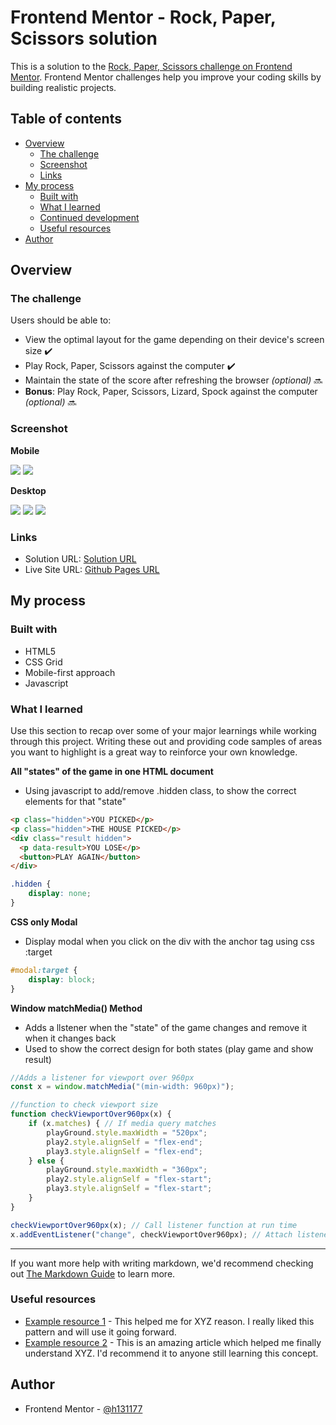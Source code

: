 # Frontend Mentor - Rock, Paper, Scissors solution

This is a solution to the [Rock, Paper, Scissors challenge on Frontend Mentor](https://www.frontendmentor.io/challenges/rock-paper-scissors-game-pTgwgvgH). Frontend Mentor challenges help you improve your coding skills by building realistic projects. 

## Table of contents

- [Overview](#overview)
  - [The challenge](#the-challenge)
  - [Screenshot](#screenshot)
  - [Links](#links)
- [My process](#my-process)
  - [Built with](#built-with)
  - [What I learned](#what-i-learned)
  - [Continued development](#continued-development)
  - [Useful resources](#useful-resources)
- [Author](#author)

## Overview

### The challenge

Users should be able to:

- View the optimal layout for the game depending on their device's screen size ✔️
- Play Rock, Paper, Scissors against the computer ✔️
- Maintain the state of the score after refreshing the browser _(optional)_ 🔜
- **Bonus**: Play Rock, Paper, Scissors, Lizard, Spock against the computer _(optional)_ 🔜

### Screenshot

**Mobile**

![](./design/screenshotMobile1.PNG) ![](./design/screenshotMobile3.PNG)

**Desktop**

![](./design/screenshotDesktop1.PNG) ![](./design/screenshotDesktop2.PNG) ![](./design/screenshotDesktop3.PNG)

### Links

- Solution URL: [Solution URL](https://github.com/h131177/Frontend-Mentor-Projects/tree/master/Rock-Paper-Scissors%20Game)
- Live Site URL: [Github Pages URL](https://h131177.github.io/Frontend-Mentor-Projects/Rock-Paper-Scissors%20Game/index.html)

## My process

### Built with

- HTML5
- CSS Grid
- Mobile-first approach
- Javascript

### What I learned

Use this section to recap over some of your major learnings while working through this project. Writing these out and providing code samples of areas you want to highlight is a great way to reinforce your own knowledge.

**All "states" of the game in one HTML document** 
- Using javascript to add/remove .hidden class, to show the correct elements for that "state"
```html
<p class="hidden">YOU PICKED</p>
<p class="hidden">THE HOUSE PICKED</p>
<div class="result hidden">
  <p data-result>YOU LOSE</p>
  <button>PLAY AGAIN</button>
</div>
```
```css
.hidden {
    display: none;
}
```

**CSS only Modal**
- Display modal when you click on the div with the anchor tag using css :target
```css
#modal:target {
    display: block;
}
```

**Window matchMedia() Method**
- Adds a llstener when the "state" of the game changes and remove it when it changes back
- Used to show the correct design for both states (play game and show result)
```js
//Adds a listener for viewport over 960px
const x = window.matchMedia("(min-width: 960px)");

//function to check viewport size
function checkViewportOver960px(x) {
    if (x.matches) { // If media query matches
        playGround.style.maxWidth = "520px";
        play2.style.alignSelf = "flex-end";
        play3.style.alignSelf = "flex-end";
    } else {
        playGround.style.maxWidth = "360px";
        play2.style.alignSelf = "flex-start";
        play3.style.alignSelf = "flex-start";
    }
}

checkViewportOver960px(x); // Call listener function at run time
x.addEventListener("change", checkViewportOver960px); // Attach listener function on state changes
```

****

If you want more help with writing markdown, we'd recommend checking out [The Markdown Guide](https://www.markdownguide.org/) to learn more.

### Useful resources

- [Example resource 1](https://www.example.com) - This helped me for XYZ reason. I really liked this pattern and will use it going forward.
- [Example resource 2](https://www.example.com) - This is an amazing article which helped me finally understand XYZ. I'd recommend it to anyone still learning this concept.

## Author

- Frontend Mentor - [@h131177](https://www.frontendmentor.io/profile/h131177)

